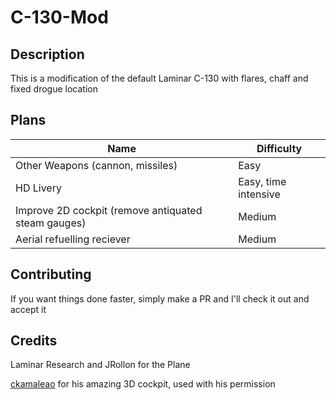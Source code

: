 # C-130-Mod
## Description
This is a modification of the default Laminar C-130 with flares, chaff and fixed drogue location
## Plans
| Name | Difficulty |
|--|--|
|Other Weapons (cannon, missiles)|Easy|
|HD Livery|Easy, time intensive|
|Improve 2D cockpit (remove antiquated steam gauges)|Medium|
|Aerial refuelling reciever |Medium|


## Contributing
If you want things done faster, simply make a PR and I'll check it out and accept it

## Credits
Laminar Research and JRollon for the Plane

[ckamaleao](https://forums.x-plane.org/index.php?/profile/457034-ckamaleao/) for his amazing 3D cockpit, used with his permission


